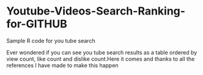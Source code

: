 # Youtube-Videos-Search-Ranking-for-GITHUB
 Sample R code for you tube search
 
 Ever wondered if you can see you tube search results as a table ordered by view count, like count and dislike count.Here it comes and thanks to all the references I have made to make this happen
